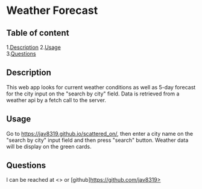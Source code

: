 
# Weather Forecast  
      
## Table of content  

1.[Description](#description)
2.[Usage](#usage)  
3.[Questions](#questions)  

## Description  

This web app looks for current weather conditions as well as 5-day forecast for the city input on the "search by city" field. Data is retrieved from a weather api by a fetch call to the server.  

## Usage  

Go to https://jav8319.github.io/scattered_on/, then enter a city name on the "search by city" input field and then press "search" button. Weather data will be display on the green cards.   

## Questions  

I can be reached at <> or  [github]https://github.com/jav8319>
